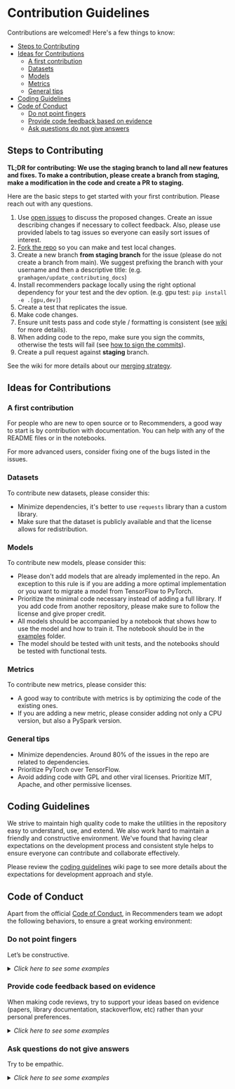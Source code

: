 <!--
Copyright (c) Recommenders contributors.
Licensed under the MIT License.
-->

# Contribution Guidelines

Contributions are welcomed! Here's a few things to know:

- [Steps to Contributing](#steps-to-contributing)
- [Ideas for Contributions](#ideas-for-contributions)
  - [A first contribution](#a-first-contribution)
  - [Datasets](#datasets)
  - [Models](#models)
  - [Metrics](#metrics)
  - [General tips](#general-tips)
- [Coding Guidelines](#coding-guidelines)
- [Code of Conduct](#code-of-conduct)
  - [Do not point fingers](#do-not-point-fingers)
  - [Provide code feedback based on evidence](#provide-code-feedback-based-on-evidence)
  - [Ask questions do not give answers](#ask-questions-do-not-give-answers)

## Steps to Contributing

**TL;DR for contributing: We use the staging branch to land all new features and fixes. To make a contribution, please create a branch from staging, make a modification in the code and create a PR to staging.** 

Here are the basic steps to get started with your first contribution. Please reach out with any questions.
1. Use [open issues](https://github.com/Microsoft/Recommenders/issues) to discuss the proposed changes. Create an issue describing changes if necessary to collect feedback. Also, please use provided labels to tag issues so everyone can easily sort issues of interest.
1. [Fork the repo](https://help.github.com/articles/fork-a-repo/) so you can make and test local changes.
1. Create a new branch **from staging branch** for the issue (please do not create a branch from main). We suggest prefixing the branch with your username and then a descriptive title: (e.g. `gramhagen/update_contributing_docs`)
1. Install recommenders package locally using the right optional dependency for your test and the dev option. (e.g. gpu test: `pip install -e .[gpu,dev]`)
1. Create a test that replicates the issue.
1. Make code changes.
1. Ensure unit tests pass and code style / formatting is consistent (see [wiki](https://github.com/Microsoft/Recommenders/wiki/Coding-Guidelines#python-and-docstrings-style) for more details).
1. When adding code to the repo, make sure you sign the commits, otherwise the tests will fail (see [how to sign the commits](https://github.com/recommenders-team/recommenders/wiki/How-to-sign-commits)).
1. Create a pull request against **staging** branch.

See the wiki for more details about our [merging strategy](https://github.com/microsoft/recommenders/wiki/Strategy-to-merge-the-code-to-main-branch).

## Ideas for Contributions

### A first contribution

For people who are new to open source or to Recommenders, a good way to start is by contribution with documentation. You can help with any of the README files or in the notebooks.

For more advanced users, consider fixing one of the bugs listed in the issues.

### Datasets

To contribute new datasets, please consider this:

* Minimize dependencies, it's better to use `requests` library than a custom library.
* Make sure that the dataset is publicly available and that the license allows for redistribution.

### Models

To contribute new models, please consider this:

* Please don't add models that are already implemented in the repo. An exception to this rule is if you are adding a more optimal implementation or you want to migrate a model from TensorFlow to PyTorch.
* Prioritize the minimal code necessary instead of adding a full library. If you add code from another repository, please make sure to follow the license and give proper credit.
* All models should be accompanied by a notebook that shows how to use the model and how to train it. The notebook should be in the [examples](examples) folder.
* The model should be tested with unit tests, and the notebooks should be tested with functional tests.

### Metrics

To contribute new metrics, please consider this:

* A good way to contribute with metrics is by optimizing the code of the existing ones.
* If you are adding a new metric, please consider adding not only a CPU version, but also a PySpark version.

### General tips

* Minimize dependencies. Around 80% of the issues in the repo are related to dependencies.
* Prioritize PyTorch over TensorFlow.
* Avoid adding code with GPL and other viral licenses. Prioritize MIT, Apache, and other permissive licenses.

## Coding Guidelines

We strive to maintain high quality code to make the utilities in the repository easy to understand, use, and extend. We also work hard to maintain a friendly and constructive environment. We've found that having clear expectations on the development process and consistent style helps to ensure everyone can contribute and collaborate effectively.

Please review the [coding guidelines](https://github.com/recommenders-team/recommenders/wiki/Coding-Guidelines) wiki page to see more details about the expectations for development approach and style.

## Code of Conduct

Apart from the official [Code of Conduct](CODE_OF_CONDUCT.md), in Recommenders team we adopt the following behaviors, to ensure a great working environment:

### Do not point fingers
Let’s be constructive.

<details>
<summary><em>Click here to see some examples</em></summary>

"This method is missing docstrings" instead of "YOU forgot to put docstrings".

</details>

### Provide code feedback based on evidence 

When making code reviews, try to support your ideas based on evidence (papers, library documentation, stackoverflow, etc) rather than your personal preferences. 

<details>
<summary><em>Click here to see some examples</em></summary>

"When reviewing this code, I saw that the Python implementation the metrics are based on classes, however, [scikit-learn](https://scikit-learn.org/stable/modules/classes.html#sklearn-metrics-metrics) and [tensorflow](https://www.tensorflow.org/api_docs/python/tf/metrics) use functions. We should follow the standard in the industry."

</details>

### Ask questions do not give answers
Try to be empathic. 

<details>
<summary><em>Click here to see some examples</em></summary>

* Would it make more sense if ...?
* Have you considered this ... ?

</details>

